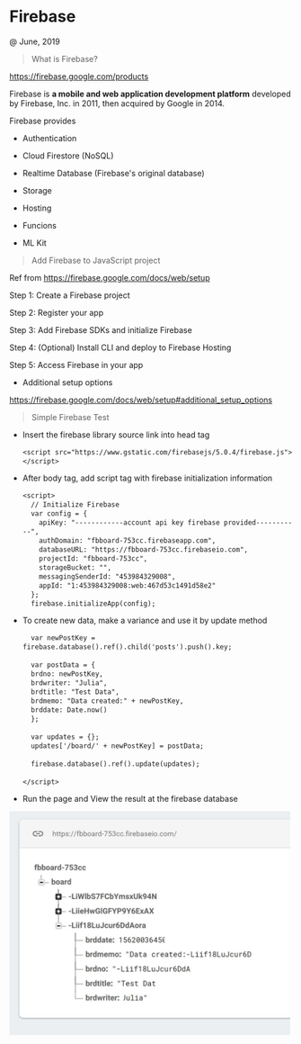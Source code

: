 # Firebase

@ June, 2019

> What is Firebase?

https://firebase.google.com/products


Firebase is <b> a mobile and web application development platform</b> developed by Firebase, Inc. in 2011, then acquired by Google in 2014. 
 
Firebase provides

- Authentication

- Cloud Firestore (NoSQL)

- Realtime Database (Firebase's original database)

- Storage

- Hosting

- Funcions

- ML Kit 



> Add Firebase to JavaScript project

Ref from https://firebase.google.com/docs/web/setup


Step 1: Create a Firebase project

Step 2: Register your app

Step 3: Add Firebase SDKs and initialize Firebase

Step 4: (Optional) Install CLI and deploy to Firebase Hosting

Step 5: Access Firebase in your app

- Additional setup options

https://firebase.google.com/docs/web/setup#additional_setup_options


> Simple Firebase Test


- Insert the firebase library source link into head tag

      <script src="https://www.gstatic.com/firebasejs/5.0.4/firebase.js"></script>

- After body tag, add script tag with firebase initialization information
 
      <script>
        // Initialize Firebase
        var config = {
          apiKey: "------------account api key firebase provided-----------",
          authDomain: "fbboard-753cc.firebaseapp.com",
          databaseURL: "https://fbboard-753cc.firebaseio.com",
          projectId: "fbboard-753cc",
          storageBucket: "",
          messagingSenderId: "453984329008",
          appId: "1:453984329008:web:467d53c1491d58e2"
        };
        firebase.initializeApp(config);

- To create new data, make a variance and use it by update method

        var newPostKey = firebase.database().ref().child('posts').push().key;

        var postData = {
        brdno: newPostKey,
        brdwriter: "Julia",
        brdtitle: "Test Data", 
        brdmemo: "Data created:" + newPostKey, 
        brddate: Date.now()
        };

        var updates = {};
        updates['/board/' + newPostKey] = postData;

        firebase.database().ref().update(updates);

      </script>
      
- Run the page and View the result at the firebase database 

<img src="doc/firebasetest.JPG" width="500px">
